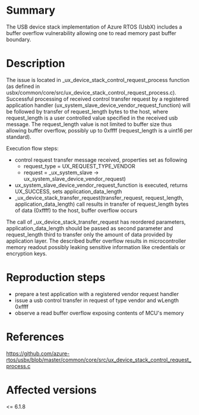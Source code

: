 # Summary

The USB device stack implementation of Azure RTOS (UsbX) includes a buffer overflow vulnerability allowing one to read memory past buffer boundary.

# Description

The issue is located in _ux_device_stack_control_request_process function (as defined in usbx/common/core/src/ux_device_stack_control_request_process.c). Successful processing of received control transfer request by a registered application handler (ux_system_slave_device_vendor_request_function) will be followed by transfer of request_length bytes to the host, where request_length is a user controlled value specified in the received usb message. The request_length value is not limited to buffer size thus allowing buffer overflow, possibly up to 0xffff (request_length is a uint16 per standard).

Execution flow steps:
- control request transfer message received, properties set as following
    - request_type = UX_REQUEST_TYPE_VENDOR
    - request = _ux_system_slave -> ux_system_slave_device_vendor_request)
- ux_system_slave_device_vendor_request_function is executed, returns UX_SUCCESS, sets application_data_length
- _ux_device_stack_transfer_request(transfer_request, request_length, application_data_length) call results in transfer of request_length bytes of data (0xffff) to the host, buffer overflow occurs

The call of _ux_device_stack_transfer_request has reordered parameters, application_data_length should be passed as second parameter and request_length third to transfer only the amount of data provided by application layer.
The described buffer overflow results in microcontroller memory readout possibly leaking sensitive information like credentials or encryption keys.

# Reproduction steps

- prepare a test application with a registered vendor request handler
- issue a usb control transfer in request of type vendor and wLength 0xffff
- observe a read buffer overflow exposing contents of MCU's memory

# References

https://github.com/azure-rtos/usbx/blob/master/common/core/src/ux_device_stack_control_request_process.c

# Affected versions

<= 6.1.8
